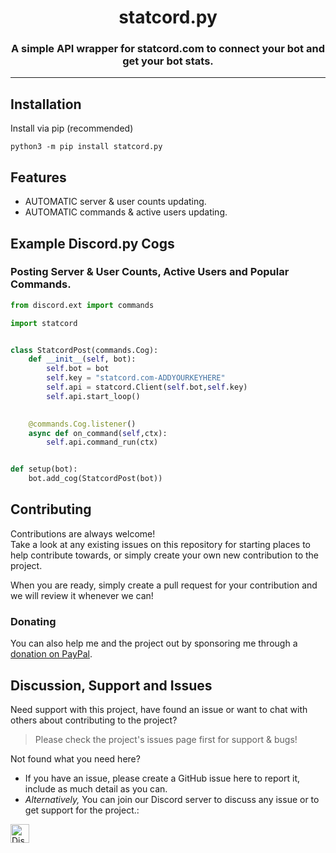 <!-- Source: https://github.com/MattIPv4/template/blob/master/README.md -->

<!-- Title -->
<h1 align="center" id="statcordpy">
    statcord.py
</h1>

<!-- Tag line --> 
<h3 align="center">A simple API wrapper for statcord.com  to connect your bot and get your bot stats.</h3>



----

<!-- Content -->
## Installation

Install via pip (recommended)

```Shell
python3 -m pip install statcord.py
```

## Features

* AUTOMATIC server & user counts updating.
* AUTOMATIC commands & active users updating.

## Example Discord.py Cogs

### Posting Server & User Counts, Active Users and Popular Commands.

```Python
from discord.ext import commands

import statcord


class StatcordPost(commands.Cog):
    def __init__(self, bot):
        self.bot = bot
        self.key = "statcord.com-ADDYOURKEYHERE"
        self.api = statcord.Client(self.bot,self.key)
        self.api.start_loop()
        

    @commands.Cog.listener()
    async def on_command(self,ctx):
        self.api.command_run(ctx)


def setup(bot):
    bot.add_cog(StatcordPost(bot))

```

## Contributing

Contributions are always welcome!\
Take a look at any existing issues on this repository for starting places to help contribute towards, or simply create your own new contribution to the project.

When you are ready, simply create a pull request for your contribution and we will review it whenever we can!

### Donating

You can also help me and the project out by sponsoring me through a [donation on PayPal](http://paypal.me/labdiscord).


<!-- Discussion & Support -->
## Discussion, Support and Issues

Need support with this project, have found an issue or want to chat with others about contributing to the project?
> Please check the project's issues page first for support & bugs!

Not found what you need here?

* If you have an issue, please create a GitHub issue here to report it, include as much detail as you can.
* _Alternatively,_ You can join our Discord server to discuss any issue or to get support for the project.:

<a href="http://statcord.com/discord" target="_blank">
    <img src="https://discordapp.com/api/guilds/608711879858192479/embed.png" alt="Discord" height="30">
</a>
